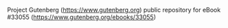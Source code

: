 Project Gutenberg (https://www.gutenberg.org) public repository for eBook #33055 (https://www.gutenberg.org/ebooks/33055)
